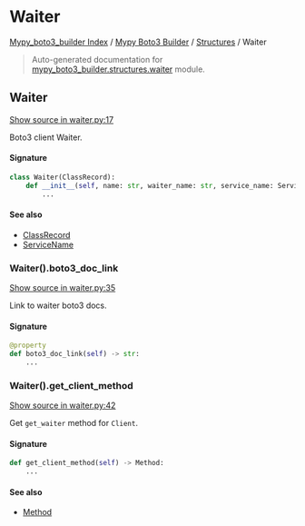 # Waiter

[Mypy_boto3_builder Index](../../README.md#mypy_boto3_builder-index) /
[Mypy Boto3 Builder](../index.md#mypy-boto3-builder) /
[Structures](./index.md#structures) /
Waiter

> Auto-generated documentation for [mypy_boto3_builder.structures.waiter](https://github.com/youtype/mypy_boto3_builder/blob/main/mypy_boto3_builder/structures/waiter.py) module.

## Waiter

[Show source in waiter.py:17](https://github.com/youtype/mypy_boto3_builder/blob/main/mypy_boto3_builder/structures/waiter.py#L17)

Boto3 client Waiter.

#### Signature

```python
class Waiter(ClassRecord):
    def __init__(self, name: str, waiter_name: str, service_name: ServiceName):
        ...
```

#### See also

- [ClassRecord](./class_record.md#classrecord)
- [ServiceName](../service_name.md#servicename)

### Waiter().boto3_doc_link

[Show source in waiter.py:35](https://github.com/youtype/mypy_boto3_builder/blob/main/mypy_boto3_builder/structures/waiter.py#L35)

Link to waiter boto3 docs.

#### Signature

```python
@property
def boto3_doc_link(self) -> str:
    ...
```

### Waiter().get_client_method

[Show source in waiter.py:42](https://github.com/youtype/mypy_boto3_builder/blob/main/mypy_boto3_builder/structures/waiter.py#L42)

Get `get_waiter` method for `Client`.

#### Signature

```python
def get_client_method(self) -> Method:
    ...
```

#### See also

- [Method](./method.md#method)
